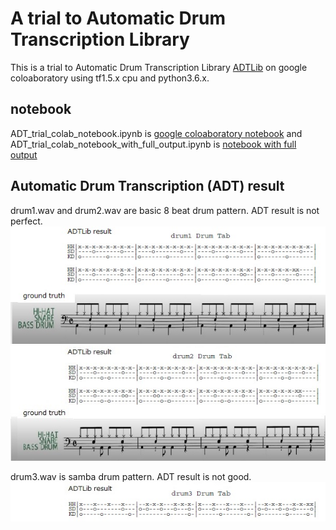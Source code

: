 # A trial to Automatic Drum Transcription Library

This is a trial to Automatic Drum Transcription Library [ADTLib](https://github.com/CarlSouthall/ADTLib) on google coloaboratory using  tf1.5.x cpu and python3.6.x.  

## notebook
ADT_trial_colab_notebook.ipynb is [google coloaboratory notebook](https://colab.research.google.com/github.com/shun60s/ADTLib-trial/blob/master/ADT_trial_colab_notebook.ipynb) and ADT_trial_colab_notebook_with_full_output.ipynb is [notebook with full output](https://colab.research.google.com/github.com/shun60s/ADTLib-trial/blob/master/ADT_trial_colab_notebook_with_full_output.ipynb)  


## Automatic Drum Transcription (ADT) result 
drum1.wav and drum2.wav are basic 8 beat drum pattern. ADT result is not perfect.  
![figure1](docs/drum1_result_vs_ground_truth.jpg)  
![figure2](docs/drum2_result_vs_ground_truth.jpg)  

drum3.wav is samba drum pattern. ADT result is not good.  
![figure3](docs/drum3_result_.jpg)  









